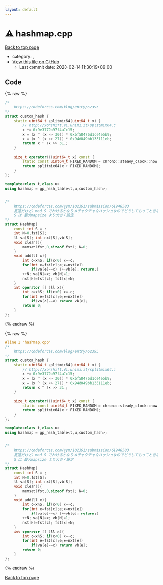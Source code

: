 ```yaml
---
layout: default
---
```


<!-- mathjax config similar to math.stackexchange -->
<script type="text/javascript" async
  src="https://cdnjs.cloudflare.com/ajax/libs/mathjax/2.7.5/MathJax.js?config=TeX-MML-AM_CHTML">
</script>
<script type="text/x-mathjax-config">
  MathJax.Hub.Config({
    TeX: { equationNumbers: { autoNumber: "AMS" }},
    tex2jax: {
      inlineMath: [ ['$','$'] ],
      processEscapes: true
    },
    "HTML-CSS": { matchFontHeight: false },
    displayAlign: "left",
    displayIndent: "2em"
  });
</script>

<script type="text/javascript" src="https://cdnjs.cloudflare.com/ajax/libs/jquery/3.4.1/jquery.min.js"></script>
<script src="https://cdn.jsdelivr.net/npm/jquery-balloon-js@1.1.2/jquery.balloon.min.js" integrity="sha256-ZEYs9VrgAeNuPvs15E39OsyOJaIkXEEt10fzxJ20+2I=" crossorigin="anonymous"></script>
<script type="text/javascript" src="../assets/js/copy-button.js"></script>
<link rel="stylesheet" href="../assets/css/copy-button.css" />


# :warning: hashmap.cpp

<a href="../index.html">Back to top page</a>

* category: <a href="../index.html#5058f1af8388633f609cadb75a75dc9d">.</a>
* <a href="{{ site.github.repository_url }}/blob/master/hashmap.cpp">View this file on GitHub</a>
    - Last commit date: 2020-02-14 11:30:19+09:00




## Code

<a id="unbundled"></a>
{% raw %}
```cpp
/*
	https://codeforces.com/blog/entry/62393
*/
struct custom_hash {
	static uint64_t splitmix64(uint64_t x) {
		// http://xorshift.di.unimi.it/splitmix64.c
		x += 0x9e3779b97f4a7c15;
		x = (x ^ (x >> 30)) * 0xbf58476d1ce4e5b9;
		x = (x ^ (x >> 27)) * 0x94d049bb133111eb;
		return x ^ (x >> 31);
	}
 
	size_t operator()(uint64_t x) const {
		static const uint64_t FIXED_RANDOM = chrono::steady_clock::now().time_since_epoch().count();
		return splitmix64(x + FIXED_RANDOM);
	}
};
 
template<class t,class u>
using hashmap = gp_hash_table<t,u,custom_hash>;


/*
    https://codeforces.com/gym/102361/submission/61948583
	高速だけど、mod S でわけるかなりメチャクチャなハッシュなのでどうしてもってとき以外は使わない
	S は 最大mapsize より大きく設定
*/
struct HashMap{
	const int S = ;
    int N=0,fst[S];
	ll va[S]; int nxt[S],vb[S];
	void clear(){
		memset(fst,0,sizeof fst); N=0;
	}
	void add(ll x){
		int c=x%S; if(c<0) c=-c;
		for(int e=fst[c];e;e=nxt[e])
			if(va[e]==x) {++vb[e]; return;}
		++N; va[N]=x; vb[N]=1;
		nxt[N]=fst[c]; fst[c]=N;
	}
	int operator [] (ll x){
		int c=x%S; if(c<0) c=-c;
		for(int e=fst[c];e;e=nxt[e])
			if(va[e]==x) return vb[e];
		return 0;
	}
};
```
{% endraw %}

<a id="bundled"></a>
{% raw %}
```cpp
#line 1 "hashmap.cpp"
/*
	https://codeforces.com/blog/entry/62393
*/
struct custom_hash {
	static uint64_t splitmix64(uint64_t x) {
		// http://xorshift.di.unimi.it/splitmix64.c
		x += 0x9e3779b97f4a7c15;
		x = (x ^ (x >> 30)) * 0xbf58476d1ce4e5b9;
		x = (x ^ (x >> 27)) * 0x94d049bb133111eb;
		return x ^ (x >> 31);
	}
 
	size_t operator()(uint64_t x) const {
		static const uint64_t FIXED_RANDOM = chrono::steady_clock::now().time_since_epoch().count();
		return splitmix64(x + FIXED_RANDOM);
	}
};
 
template<class t,class u>
using hashmap = gp_hash_table<t,u,custom_hash>;


/*
    https://codeforces.com/gym/102361/submission/61948583
	高速だけど、mod S でわけるかなりメチャクチャなハッシュなのでどうしてもってとき以外は使わない
	S は 最大mapsize より大きく設定
*/
struct HashMap{
	const int S = ;
    int N=0,fst[S];
	ll va[S]; int nxt[S],vb[S];
	void clear(){
		memset(fst,0,sizeof fst); N=0;
	}
	void add(ll x){
		int c=x%S; if(c<0) c=-c;
		for(int e=fst[c];e;e=nxt[e])
			if(va[e]==x) {++vb[e]; return;}
		++N; va[N]=x; vb[N]=1;
		nxt[N]=fst[c]; fst[c]=N;
	}
	int operator [] (ll x){
		int c=x%S; if(c<0) c=-c;
		for(int e=fst[c];e;e=nxt[e])
			if(va[e]==x) return vb[e];
		return 0;
	}
};

```
{% endraw %}

<a href="../index.html">Back to top page</a>

